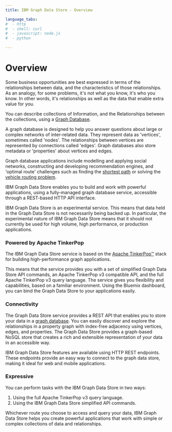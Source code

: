 ```yaml
---
title: IBM Graph Data Store - Overview

language_tabs:
#  - http
#  - shell: curl
#  - javascript: node.js
#  - python

---
```


# Overview

Some business opportunities are best expressed in terms of the relationships between data,
and the characteristics of those relationships.
As an analogy,
for some problems,
it's not what you know,
it's who you know.
In other words,
it's relationships as well as the data that enable extra value for you.

You can describe collections of Information,
and the Relationships between the collections,
using a [Graph Database](http://en.wikipedia.org/wiki/Graph_database).

A graph database is designed to help you answer questions about large or complex networks of inter-related data.
They represent data as 'vertices',
sometimes called 'nodes'.
The relationships between vertices are represented by connections called 'edges'.
Graph databases also store metadata or 'properties' about vertices and edges.

Graph database applications include modelling and applying social networks,
constructing and developing recommendation engines,
and 'optimal route' challenges such as finding the [shortest path](https://en.wikipedia.org/wiki/Shortest_path_problem)
or solving the [vehicle routing problem](https://en.wikipedia.org/wiki/Vehicle_routing_problem).

IBM Graph Data Store enables you to build and work with powerful applications,
using a fully-managed graph database service,
accessible through a REST-based HTTP API interface.

<aside class="warning">IBM Graph Data Store is an experimental service.
This means that data held in the Graph Data Store is not necessarily being backed up.
In particular,
the experimental nature of IBM Graph Data Store means that it should not currently be used for high volume,
high performance, or production applications.</aside> 

### Powered by Apache TinkerPop

The IBM Graph Data Store service is based on the
[Apache TinkerPop&trade;](http://tinkerpop.incubator.apache.org/)
stack for building high-performance graph applications.

This means that the service provides you with a set of simplified Graph Data Store API commands,
an Apache TinkerPop v3 compatible API,
and the full Apache TinkerPop v3 query language.
The service gives you flexibility and capabilities,
based on a familiar environment.
Using the Bluemix dashboard,
you can bind the Graph Data Store to your applications easily.

### Connectivity

The Graph Data Store service provides a REST API that enables you to store your
data in a [graph database]().
You can easily discover and explore the relationships in a property graph with index-free adjacency using vertices, edges, and properties. The Graph Data Store provides a graph-based NoSQL store that creates a rich
and extensible representation of your data in an accessible way.


IBM Graph Data Store features are available using HTTP REST endpoints.
These endpoints provide an easy way to connect to the graph data store,
making it ideal for web and mobile applications.

### Expressive

You can perform tasks with the IBM Graph Data Store in two ways:

1.	Using the full Apache TinkerPop v3 query language.
2.	Using the IBM Graph Data Store simplified API commands.

Whichever route you choose to access and query your data,
IBM Graph Data Store helps you create powerful applications
that work with simple or complex collections of data and relationships.  
